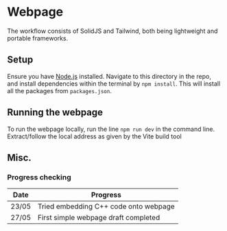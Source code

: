 # Webpage
The workflow consists of SolidJS and Tailwind, both being lightweight and portable frameworks.

## Setup
Ensure you have [Node.js](https://nodejs.org/en/download) installed. Navigate to this directory in the repo, and install dependencies within the terminal by
`npm install`.
This will install all the packages from `packages.json`.

## Running the webpage
To run the webpage locally, run the line `npm run dev` in the command line. Extract/follow the local address as given by the Vite build tool

## Misc.
### Progress checking
|Date|Progress|
|-|-|
|23/05|Tried embedding C++ code onto webpage|
|27/05|First simple webpage draft completed|
